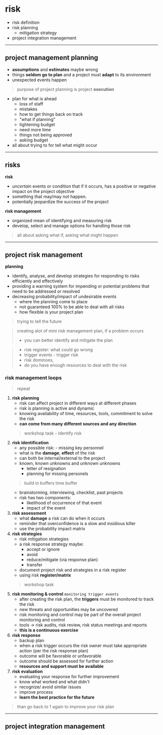 # risk

- risk definition
- risk planning
  - mitigation strategy
- project integration management

---

## project management planning

- **assumptions** and **estimates** maybe wrong
- things **seldom go to plan** and a project must **adapt** to its environment
- unexpected events happen

> purpose of project planning is project **execution**

- plan for what is ahead
  - loss of staff
  - mistakes
  - how to get things back on track
  - "what if planning"
  - tightening budget
  - need more time
  - things not being approved
  - asking budget
- all about trying to for tell what might occur

---

## risks

**risk**
- *uncertain* events or condition that if it occurs, has a positive or negative impact on the project objective
- something that may/may not happen.
- potentially jeopardize the success of the project

**risk management**
- organized mean of identifying and measuring risk
- develop, select and manage options for handling those risk

> all about asking what if, asking what might happen

---

## project risk management

**planning**
- identify, analyse, and develop strategies for responding to risks efficiently and effectively
- providing a warning system for impending or potential problems that need to be addressed or resolved
- decreasing probability/impact of undesirable events
  -  where the planning come to place
  -  not guaranteed 100% to be able to deal with all risks
  -  how flexible is your project plan

> trying to tell the future

> creating alot of mini risk management plan, if a problem occurs
> - you can better identify and mitigate the plan

> - risk register: what could go wrong
> - trigger events - trigger risk
>  - risk dominoes, 
> - do you have enough resources to deal with the risk

### risk management loops

> repeat

1. **risk planning**
   - risk can affect project in different ways at different phases
   - risk is planning is active and dynamic
   - knowing availability of time, resources, tools, commitment to solve the risk
   - **can come from many different sources and any direction**
   > workshop task - identify risk
2. **risk identification**
   - any possible risk: - missing key personnel
   - what is the **damage**, **effect** of the risk
   - can both be internal/external to the project
   - known, known unknowns and unknown unknowns
     - letter of resignation 
     - planning for missing personels
   > build in buffers time buffer
   - brainstorming, interviewing, checklist, past projects
   - risk has two components:
     - likelihood of occurrence of that event
     - impact of the event
3. **risk assessment**
   - what **damage** a risk can do when it occurs
   - reminder that overconfidence is a slow and insidious killer
   - use the probability impact matrix
4. **risk strategies**
   - risk mitigation strategies
   - a risk response strategy maybe:
     - accept or ignore
     - avoid 
     - reduce/mitigate (via response plan)
     - transfer
   - document project risk and strategies in a risk register
   - using risk **register/matrix**
   > workshop task
5. **risk monitoring & control** `monitoring trigger events`
   - after creating the risk plan, the **triggers** must be monitored to track the risk
   - new threats and opportunities may be uncovered
   - risk monitoring and control may be part of the overall project monitoring and control
   - tools -> risk audits, risk review, risk status meetings and reports
   - **this is a continuous exercise**
6. **risk response**
   - backup plan
   - when a risk trigger occurs the risk owner  must take appropriate action (per the risk response plan)
   - outcome will be favorable or unfavorable
   - outcome should be assessed for further action
   - **resources and support must be available**
7. **risk evaluation**
   - evaluating your response for further improvement
   - know what worked and what didn't
   - recognize/ avoid similar issues
   - improve process
   - **learn the best practice for the future**

> than go back to 1 again to improve your risk plan

---

## project integration management